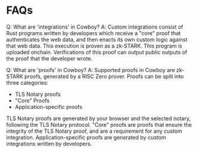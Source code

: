 # FAQs
 
Q: What are 'integrations' in Cowboy?
A: Custom integrations consist of Rust programs written by developers which receive a "core" proof that authenticates the web data, and then enacts its own custom logic against that web data. This execution is proven as a zk-STARK. This program is uploaded onchain. Verifications of this proof can output public outputs of the proof that the developer wrote.
 
Q: What are 'proofs' in Cowboy?
A: Supported proofs in Cowboy are zk-STARK proofs, generated by a RISC Zero prover. Proofs can be split into three categories:
- TLS Notary proofs
- "Core" Proofs
- Application-specific proofs
 
TLS Notary proofs are generated by your browser and the selected notary, following the TLS Notary protocol. "Core" proofs are proofs that ensure the integrity of the TLS Notary proof, and are a requirement for any custom integration. Application-specific proofs are generated by custom integrations written by developers.